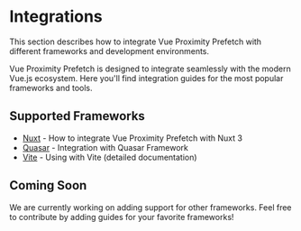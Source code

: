 # Integrations

This section describes how to integrate Vue Proximity Prefetch with different frameworks and development environments.

Vue Proximity Prefetch is designed to integrate seamlessly with the modern Vue.js ecosystem. Here you'll find integration guides for the most popular frameworks and tools.

## Supported Frameworks

- [Nuxt](./nuxt.md) - How to integrate Vue Proximity Prefetch with Nuxt 3
- [Quasar](./quasar.md) - Integration with Quasar Framework
- [Vite](../vite/README.md) - Using with Vite (detailed documentation)

## Coming Soon

We are currently working on adding support for other frameworks. Feel free to contribute by adding guides for your favorite frameworks!